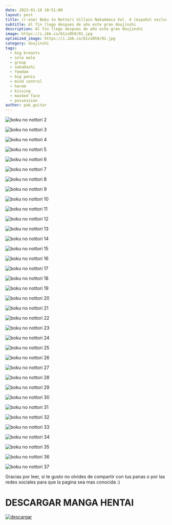 ```yaml
---
date: 2023-01-16 10:51:00
layout: post
title: (r-one) Boku to Nottori Villain Nakademia Vol. 4 (español esclusivo)
subtitle: Al fin llego despues de año este gran doujinshi
description: Al fin llego despues de año este gran doujinshi
image: https://i.ibb.co/61zvDh9/01.jpg
optimized_image: https://i.ibb.co/61zvDh9/01.jpg
category: doujinshi
tags:
  - big breasts
  - sole male
  - group
  - nakadashi
  - femdom
  - big penis
  - mind control
  - harem
  - kissing
  - masked face
  - possession
author: pak_guitar
---
```


![boku no nottori 2](https://i.ibb.co/w6fxRTB/02.jpg)

![boku no nottori 3](https://i.ibb.co/J39Rg1T/03.jpg)

![boku no nottori 4](https://i.ibb.co/wQnqLzC/04.jpg)

![boku no nottori 5](https://i.ibb.co/XV6V3N3/05.jpg)

![boku no nottori 6](https://i.ibb.co/bBYFYyp/06.jpg)

![boku no nottori 7](https://i.ibb.co/sb2zpbB/07.jpg)

![boku no nottori 8](https://i.ibb.co/KK7ySVF/08.jpg)

![boku no nottori 9](https://i.ibb.co/qmMdQ9c/09.jpg)

![boku no nottori 10](https://i.ibb.co/fn0Wxcr/10.jpg)

![boku no nottori 11](https://i.ibb.co/KsYf5fj/11.jpg)

![boku no nottori 12](https://i.ibb.co/dtw5v51/12.jpg)

![boku no nottori 13](https://i.ibb.co/FgMY9f2/13.jpg)

![boku no nottori 14](https://i.ibb.co/nsxyzTS/14.jpg)

![boku no nottori 15](https://i.ibb.co/cr9tDwy/15.jpg)

![boku no nottori 16](https://i.ibb.co/YBfyVVR/16.jpg)

![boku no nottori 17](https://i.ibb.co/mNRzvcn/17.png)

![boku no nottori 18](https://i.ibb.co/wgr7t9m/18.jpg)

![boku no nottori 19](https://i.ibb.co/mSXMPK7/19.jpg)

![boku no nottori 20](https://i.ibb.co/f0K4zmx/20.jpg)

![boku no nottori 21](https://i.ibb.co/zHLXX7g/21.jpg)

![boku no nottori 22](https://i.ibb.co/74rXFKh/22.jpg)

![boku no nottori 23](https://i.ibb.co/ZJ6zB46/23.jpg)

![boku no nottori 24](https://i.ibb.co/tzTNfzD/24.jpg)

![boku no nottori 25](https://i.ibb.co/7bNKWXZ/25.jpg)

![boku no nottori 26](https://i.ibb.co/fdBPzKF/26.jpg)

![boku no nottori 27](hhttps://i.ibb.co/BLbsrjq/27.jpg)

![boku no nottori 28](https://i.ibb.co/09pcK2w/28.jpg)

![boku no nottori 29](https://i.ibb.co/LR9sRw1/29.jpg)

![boku no nottori 30](https://i.ibb.co/XWT1qyh/30.jpg)

![boku no nottori 31](https://i.ibb.co/1GsgHSp/31.jpg)

![boku no nottori 32](https://i.ibb.co/Yp2cH1D/32.jpg)

![boku no nottori 33](https://i.ibb.co/xMS1B7H/33.jpg)

![boku no nottori 34](https://i.ibb.co/wyqmyBY/34.jpg)

![boku no nottori 35](https://i.ibb.co/1mRB6fQ/35.jpg)

![boku no nottori 36](https://i.ibb.co/8xK1kK1/36.jpg)

![boku no nottori 37](https://i.ibb.co/p3xXLTp/Pak-guitar-optimizado.jpg)


Gracias por leer, si te gusto no olvides de compartir
con tus panas o por las redes sociales para que la
pagina sea mas conocida :)

# DESCARGAR MANGA HENTAI
<a href="https://exe.io/bok-no-nottori-4"><img src="https://external-content.duckduckgo.com/iu/?u=https%3A%2F%2Fpngimage.net%2Fwp-content%2Fuploads%2F2018%2F05%2Fboton-descargar-png-8.png&f=1&nofb=1&ipt=62bd2d24cb5fa140056212011f26a099132d0e303deada0743935e40f9812677&ipo=images" alt="descargar"/></a>
